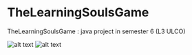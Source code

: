 # TheLearningSoulsGame
TheLearningSoulsGame : java project in semester 6 (L3 ULCO)

![alt text](https://cdn.discordapp.com/attachments/512713277092921348/919574171795734608/unknown.png)
![alt text](https://cdn.discordapp.com/attachments/512713277092921348/919573750326890546/unknown.png)
